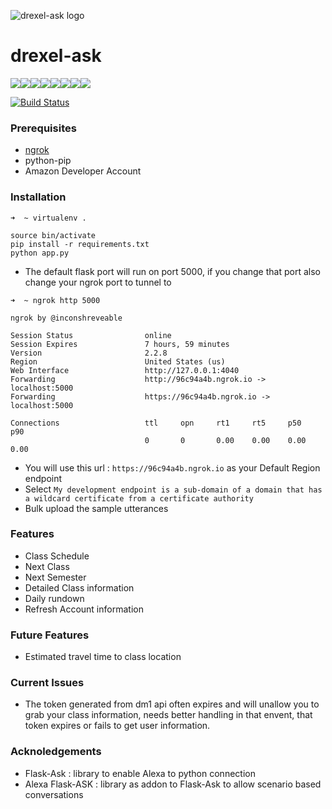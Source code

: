 ![drexel-ask logo](http://www.mulray.info/images/drexel-ask.png)

# drexel-ask

[![](https://sourcerer.io/fame/joemulray/drexel-open-source/drexel-ask/images/0)](https://sourcerer.io/fame/joemulray/drexel-open-source/drexel-ask/links/0)[![](https://sourcerer.io/fame/joemulray/drexel-open-source/drexel-ask/images/1)](https://sourcerer.io/fame/joemulray/drexel-open-source/drexel-ask/links/1)[![](https://sourcerer.io/fame/joemulray/drexel-open-source/drexel-ask/images/2)](https://sourcerer.io/fame/joemulray/drexel-open-source/drexel-ask/links/2)[![](https://sourcerer.io/fame/joemulray/drexel-open-source/drexel-ask/images/3)](https://sourcerer.io/fame/joemulray/drexel-open-source/drexel-ask/links/3)[![](https://sourcerer.io/fame/joemulray/drexel-open-source/drexel-ask/images/4)](https://sourcerer.io/fame/joemulray/drexel-open-source/drexel-ask/links/4)[![](https://sourcerer.io/fame/joemulray/drexel-open-source/drexel-ask/images/5)](https://sourcerer.io/fame/joemulray/drexel-open-source/drexel-ask/links/5)[![](https://sourcerer.io/fame/joemulray/drexel-open-source/drexel-ask/images/6)](https://sourcerer.io/fame/joemulray/drexel-open-source/drexel-ask/links/6)[![](https://sourcerer.io/fame/joemulray/drexel-open-source/drexel-ask/images/7)](https://sourcerer.io/fame/joemulray/drexel-open-source/drexel-ask/links/7)


[![Build Status](https://travis-ci.org/joemulray/drexel-ask.svg?branch=master)](https://travis-ci.org/joemulray/drexel-ask)


### Prerequisites

* [ngrok](https://ngrok.com/download)
* python-pip
* Amazon Developer Account


### Installation

```
➜  ~ virtualenv .

source bin/activate
pip install -r requirements.txt
python app.py

```

* The default flask port will run on port 5000, if you change that port also change your ngrok port to tunnel to
```
➜  ~ ngrok http 5000

ngrok by @inconshreveable

Session Status                online
Session Expires               7 hours, 59 minutes
Version                       2.2.8
Region                        United States (us)
Web Interface                 http://127.0.0.1:4040
Forwarding                    http://96c94a4b.ngrok.io -> localhost:5000
Forwarding                    https://96c94a4b.ngrok.io -> localhost:5000

Connections                   ttl     opn     rt1     rt5     p50     p90
                              0       0       0.00    0.00    0.00    0.00
```

* You will use this url : `https://96c94a4b.ngrok.io` as your Default Region endpoint
* Select `My development endpoint is a sub-domain of a domain that has a wildcard certificate from a certificate authority`
* Bulk upload the sample utterances


### Features

* Class Schedule
* Next Class
* Next Semester
* Detailed Class information
* Daily rundown
* Refresh Account information

### Future Features

* Estimated travel time to class location

### Current Issues
* The token generated from dm1 api often expires and will unallow you to grab your class information, needs better handling in that envent, that token expires or fails to get user information.

### Acknoledgements
* Flask-Ask : library to enable Alexa to python connection
* Alexa Flask-ASK : library as addon to Flask-Ask to allow scenario based conversations

